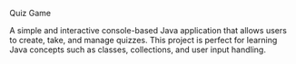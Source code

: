 Quiz Game


A simple and interactive console-based Java application that allows users to create, take, and manage quizzes. This project is perfect for learning Java concepts such as classes, collections, and user input handling.
